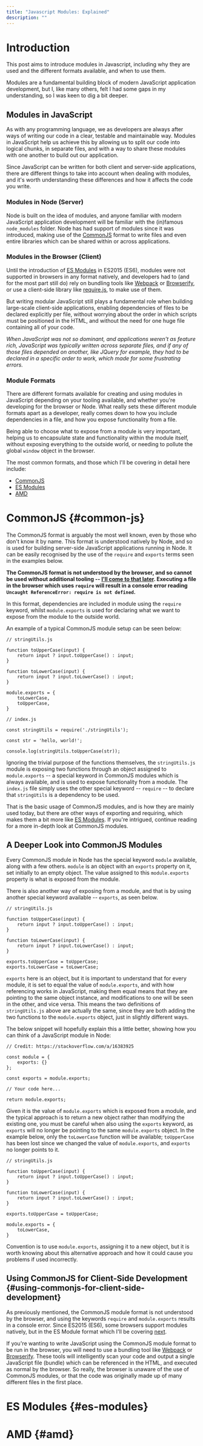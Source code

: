 ```yaml
---
title: "Javascript Modules: Explained"
description: ""
---
```


# Introduction

This post aims to introduce modules in Javascript, including why they are used and the different formats available, and
when to use them.

Modules are a fundamental building block of modern JavaScript application development, but I, like many
others, felt I had some gaps in my understanding, so I was keen to dig a bit deeper.

## Modules in JavaScript

As with any programming language, we as developers are always after ways of writing our code in a clear, testable and
maintainable way. Modules in JavaScript help us achieve this by allowing us to split our code into logical chunks, in
separate files, and with a way to share these modules with one another to build out our application.

Since JavaScript can be written for both client and server-side applications, there are different things to take into
account when dealing with modules, and it's worth understanding these differences and how it affects the code you write.

### Modules in Node (Server)

Node is built on the idea of modules, and anyone familiar with modern JavaScript application development will be
familiar with the (in)famous `node_modules` folder. Node has had support of modules since it was introduced, making use
of the [CommonJS](#common-js) format to write files and even entire libraries which can be shared within or across
applications.

### Modules in the Browser (Client)

Until the introduction of [ES Modules](#es-modules) in ES2015 (ES6), modules were not supported in browsers in any format
natively, and developers had to (and for the most part still do) rely on bundling tools like [Webpack][webpack-url] or
[Browserify][browserify-url], or use a client-side library like [require.js][requirejs-url], to make use of them.

But writing modular JavaScript still plays a fundamental role when building large-scale client-side applications,
enabling dependencies of files to be declared explicitly per file, without worrying about the order in which scripts
must be positioned in the HTML, and without the need for one huge file containing all of your code.

*When JavaScript was not so dominant, and applications weren't as feature rich, JavaScript was typically
written across separate files, and if any of those files depended on another, like JQuery for example, they had to be
declared in a specific order to work, which made for some frustrating errors.*

### Module Formats

There are different formats available for creating and using modules in JavaScript depending on your tooling available, and whether
you're developing for the browser or Node. What really sets these different module formats apart as a developer, really
comes down to how you include dependencies in a file, and how you expose functionality from a file.

Being able to choose what to expose from a module is very important, helping us to encapsulate state and functionality
within the module itself, without exposing everything to the outside world, or needing to pollute the global `window`
object in the browser.

The most common formats, and those which I'll be covering in detail here include:
- [CommonJS](#common-js)
- [ES Modules](#es-modules)
- [AMD](#amd)

# CommonJS {#common-js}

The CommonJS format is arguably the most well known, even by those who don't know it by name. This format is understood
natively by Node, and so is used for building server-side JavaScript applications running in Node. It can be easily
recognised by the use of the `require` and `exports` terms seen in the examples below.

**The CommonJS format is not understood by the browser, and so cannot be used without additional tooling -- [I'll come to
that later](#using-commonjs-for-client-side-development). Executing a file in the browser which uses `require` will
result in a console error reading `Uncaught ReferenceError: require is not defined`.**

In this format, dependencies are included in module using the `require` keyword, whilst `module.exports` is used for
declaring what we want to expose from the module to the outside world.

An example of a typical CommonJS module setup can be seen below:

```
// stringUtils.js

function toUpperCase(input) {
    return input ? input.toUpperCase() : input;
}

function toLowerCase(input) {
    return input ? input.toLowerCase() : input;
}

module.exports = {
    toLowerCase,
    toUpperCase,
}
```
```
// index.js

const stringUtils = require('./stringUtils');

const str = 'hello, world!';

console.log(stringUtils.toUpperCase(str));

```

Ignoring the trivial purpose of the functions themselves, the `stringUtils.js` module is exposing two functions through
an object assigned to `module.exports` -- a special keyword in CommonJS modules which is always available, and is used to
expose functionality from a module. The `index.js` file simply uses the other special keyword -- `require` -- to declare
that `stringUtils` is a dependency to be used.

That is the basic usage of CommonJS modules, and is how they are mainly used today, but there are other ways of exporting
and requiring, which makes them a bit more like [ES Modules](#es-modules). If you're intrigued, continue reading for a
more in-depth look at CommonJS modules.

## A Deeper Look into CommonJS Modules

Every CommonJS module in Node has the special keyword `module` available, along with a few others. `module` is an object
with an `exports` property on it, set initially to an empty object. The value assigned to this `module.exports` property
is what is exposed from the module.

There is also another way of exposing from a module, and that is by using another special keyword available -- `exports`,
as seen below.

```
// stringUtils.js

function toUpperCase(input) {
    return input ? input.toUpperCase() : input;
}

function toLowerCase(input) {
    return input ? input.toLowerCase() : input;
}

exports.toUpperCase = toUpperCase;
exports.toLowerCase = toLowerCase;
```

`exports` here is an object, but it is important to understand that for every module, it is set to equal the value of
`module.exports`, and with how referencing works in JavaScript, making them equal means that they are pointing to the
same object instance, and modifications to one will be seen in the other, and vice versa. This means the two definitions
of `stringUtils.js` above are actually the same, since they are both adding the two functions to the `module.exports`
object, just in slightly different ways.

The below snippet will hopefully explain this a little better, showing how you can think of a JavaScript module in Node:

```
// Credit: https://stackoverflow.com/a/16383925

const module = {
    exports: {}
};

const exports = module.exports;

// Your code here...

return module.exports;
```

Given it is the value of `module.exports` which is exposed from a module, and the typical approach is to return a new
object rather than modifying the existing one, you must be careful when also using the `exports` keyword, as `exports`
will no longer be pointing to the same `module.exports` object. In the example below, only the `toLowerCase` function
will be available; `toUpperCase` has been lost since we changed the value of `module.exports`, and `exports` no longer
points to it.

```
// stringUtils.js

function toUpperCase(input) {
    return input ? input.toUpperCase() : input;
}

function toLowerCase(input) {
    return input ? input.toLowerCase() : input;
}

exports.toUpperCase = toUpperCase;

module.exports = {
    toLowerCase,
}
```

Convention is to use `module.exports`, assigning it to a new object, but it is worth knowing about this alternative
approach and how it could cause you problems if used incorrectly.

## Using CommonJS for Client-Side Development {#using-commonjs-for-client-side-development}

As previously mentioned, the CommonJS module format is not understood by the browser, and using the keywords `require`
and `module.exports` results in a console error. Since ES2015 (ES6), some browsers support modules natively, but in the
ES Module format which I'll be covering [next](#es-modules).

If you're wanting to write JavaScript using the CommonJS module format to be run in the browser, you will need to use
a bundling tool like [Webpack][webpack-url] or [Browserify][browserify-url]. These tools will intelligently scan your
code and output a single JavaScript file (bundle) which can be referenced in the HTML, and executed as normal by the
browser. So really, the browser is unaware of the use of CommonJS modules, or that the code was originally made up of
many different files in the first place.

# ES Modules {#es-modules}

# AMD {#amd}

[webpack-url]: https://webpack.js.org/
[browserify-url]: http://browserify.org/
[requirejs-url]: https://requirejs.org/